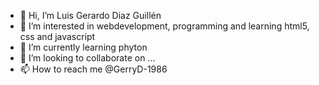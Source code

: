 - 👋 Hi, I’m Luis Gerardo Diaz Guillén
- 👀 I’m interested in webdevelopment, programming and learning html5, css and javascript
- 🌱 I’m currently learning phyton
- 💞️ I’m looking to collaborate on ...
- 📫 How to reach me @GerryD-1986

<!---
GerryD-1986/GerryD-1986 is a ✨ special ✨ repository because its `README.md` (this file) appears on your GitHub profile.
You can click the Preview link to take a look at your changes.
--->
